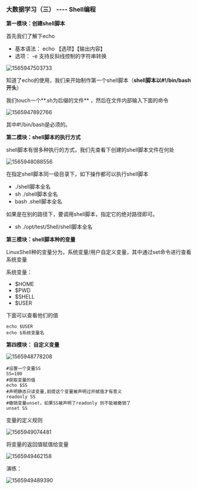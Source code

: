 ### 大数据学习（三） ---- Shell编程

**第一模块：创建shell脚本**

首先我们了解下echo

* 基本语法： echo 【选项】【输出内容】 
* 选项： -e   支持反斜线控制的字符串转换

![1565947503733](C:\Users\86137\AppData\Roaming\Typora\typora-user-images\1565947503733.png)

知道了echo的使用，我们来开始制作第一个shell脚本（**shell脚本以#!/bin/bash开头**）

我们touch一个**.sh为后缀的文件** ，然后在文件内部输入下面的命令

![1565947892766](C:\Users\86137\AppData\Roaming\Typora\typora-user-images\1565947892766.png)

其中#!/bin/bash是必须的。



**第二模块：shell脚本的执行方式**

shell脚本有很多种执行的方式，我们先查看下创建的shell脚本文件在何处

![1565948088556](C:\Users\86137\AppData\Roaming\Typora\typora-user-images\1565948088556.png)

在指定shell脚本同一级目录下，如下操作都可以执行shell脚本

* ./shell脚本全名
* sh ./shell脚本全名
* bash .shell脚本全名

如果是在别的路径下，要调用shell脚本，指定它的绝对路径即可。

* sh ./opt/test/Shell/shell脚本全名



**第三模块：shell脚本种的变量**

LinuxShell种的变量分为，系统变量/用户自定义变量，其中通过set命令进行查看系统变量

系统变量：

* $HOME 
* $PWD
* $SHELL
* $USER

下面可以查看他们的值

```shell
echo $USER
echo $系统变量名
```



**第四模块： 自定义变量**

![1565948778208](C:\Users\86137\AppData\Roaming\Typora\typora-user-images\1565948778208.png)

```shell
#设置一个变量SS
SS=100
#获取变量的值
echo $SS
#声明静态只读变量,前提这个变量被声明过并赋值才有意义
readonly SS
#撤销变量unset，如果SS被声明了readonly 则不能被撤销了
unset SS
```

变量的定义规则

![1565949074481](C:\Users\86137\AppData\Roaming\Typora\typora-user-images\1565949074481.png)

将变量的返回值赋值给变量

![1565949462158](C:\Users\86137\AppData\Roaming\Typora\typora-user-images\1565949462158.png)

演练：

![1565949489390](C:\Users\86137\AppData\Roaming\Typora\typora-user-images\1565949489390.png)